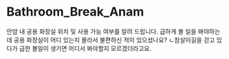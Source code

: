 # Bathroom_Break_Anam
안암 내 공용 화장실 위치 및 사용 가능 여부를 알려 드립니다.
급하게 볼 일을 봐야하는데 공용 화장실이 어디 있는지 몰라서 불편하신 적이 있으셨나요?
ㄴ참살이길을 걷고 있다가 급한 볼일이 생기면 어디서 봐야할지 모르겠더라고요.

